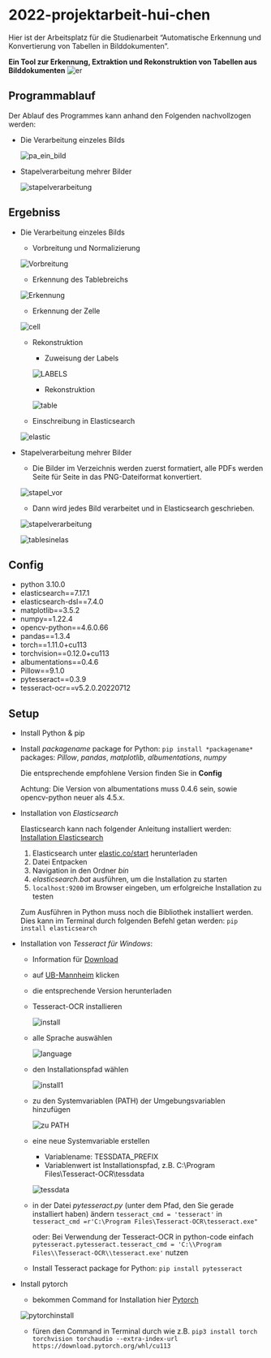 # 2022-projektarbeit-hui-chen

Hier ist der Arbeitsplatz für die Studienarbeit “Automatische Erkennung und Konvertierung von Tabellen in Bilddokumenten”.

**Ein Tool zur Erkennung, Extraktion und Rekonstruktion von Tabellen aus Bilddokumenten**
![er](./Abbildungen\/uebersehen.jpg)
## Programmablauf
Der Ablauf des Programmes kann anhand den Folgenden  nachvollzogen werden:
- Die Verarbeitung einzeles Bilds

  ![pa_ein_bild](./Abbildungen/programmablauf.svg)


- Stapelverarbeitung mehrer Bilder

  ![stapelverarbeitung](./Abbildungen/stapelverarbeitung.svg)


## Ergebniss
- Die Verarbeitung einzeles Bilds
   - Vorbreitung und Normalizierung

   ![Vorbreitung](./Abbildungen/vorverarbeitung.png)

   - Erkennung des Tablebreichs

   ![Erkennung](./Abbildungen/erkennung.png)

   - Erkennung der Zelle

   ![cell](./Abbildungen/cell.png)

   - Rekonstruktion

      - Zuweisung der Labels

      ![LABELS](./Abbildungen/labels.jpg)

      - Rekonstruktion

      ![table](./Abbildungen/table.jpg)

   - Einschreibung in Elasticsearch

   ![elastic](./Abbildungen/table2.png)

- Stapelverarbeitung mehrer Bilder

   - Die Bilder im Verzeichnis werden zuerst formatiert,  alle PDFs werden Seite für Seite in das PNG-Dateiformat konvertiert.

   ![stapel_vor](./Abbildungen/stapel_vor.jpg)

   - Dann wird jedes Bild verarbeitet und in Elasticsearch geschrieben.

   ![stapelverarbeitung](./Abbildungen/stapelverarbeitung.png)

   ![tablesinelas](./Abbildungen/kibana.jpg)


## Config
- python 3.10.0
- elasticsearch==7.17.1
- elasticsearch-dsl==7.4.0
- matplotlib==3.5.2
- numpy==1.22.4
- opencv-python==4.6.0.66
- pandas==1.3.4
- torch==1.11.0+cu113
- torchvision==0.12.0+cu113
- albumentations==0.4.6 
- Pillow==9.1.0
- pytesseract==0.3.9
- tesseract-ocr==v5.2.0.20220712

## Setup

- Install Python & pip
- Install *packagename* package for Python: `pip install *packagename*`
  packages: _Pillow_, _pandas_, _matplotlib_, _albumentations_, _numpy_
  
  Die entsprechende empfohlene Version finden Sie in **Config** 
  
  Achtung: Die Version von albumentations muss 0.4.6 sein, sowie opencv-python neuer als 4.5.x. 

- Installation von *Elasticsearch*

  Elasticsearch kann nach folgender Anleitung installiert werden: [Installation Elasticsearch](https://youtu.be/Tn6zkPz-qHc?t=553)

  1. Elasticsearch unter [elastic.co/start](https://www.elastic.co/de/start) herunterladen
  2. Datei Entpacken
  3. Navigation in den Ordner *bin*
  4. *elasticsearch.bat* ausführen, um die Installation zu starten
  5. `localhost:9200` im Browser eingeben, um erfolgreiche Installation zu testen

  Zum Ausführen in Python muss noch die Bibliothek installiert werden.
Dies kann im Terminal durch folgenden Befehl getan werden: `pip install elasticsearch`

- Installation von *Tesseract für Windows*:
  - Information für [Download](<https://medium.com/quantrium-tech/installing-and-using-tesseract-4-on-windows-10-4f7930313f82>)
  - auf [UB-Mannheim](https://github.com/UB-Mannheim/tesseract/wiki) klicken
  - die entsprechende Version herunterladen
  - Tesseract-OCR installieren

    ![install](./Abbildungen/install0.jpg)

  - alle Sprache auswählen

    ![language](./Abbildungen\installtesse.jpg)
  - den Installationspfad wählen
    
    ![install1](./Abbildungen/install1.jpg)

  - zu den Systemvariablen (PATH) der Umgebungsvariablen hinzufügen

    ![zu PATH](./Abbildungen/zupathadd.jpg)
    
  - eine neue Systemvariable erstellen
    - Variablename: TESSDATA_PREFIX 
    - Variablenwert ist Installationspfad, z.B. C:\Program Files\Tesseract-OCR\tessdata

    ![tessdata](./Abbildungen/tesserdata.jpg)

  - in der Datei _pytesseract.py_ (unter dem Pfad, den Sie gerade installiert haben) ändern `tesseract_cmd = 'tesseract'`  in `tesseract_cmd =r'C:\Program Files\Tesseract-OCR\tesseract.exe"`
    
    oder: Bei Verwendung der Tesseract-OCR in python-code einfach `pytesseract.pytesseract.tesseract_cmd = 'C:\\Program Files\\Tesseract-OCR\\tesseract.exe'` nutzen
  - Install Tesseract package for Python: `pip install pytesseract`

- Install pytorch
  - bekommen Command for Installation hier [Pytorch](https://pytorch.org/get-started/locally/)

  ![pytorchinstall](./Abbildungen/pytorch.jpg)
  
  - füren den Command in Terminal durch wie z.B. `pip3 install torch torchvision torchaudio --extra-index-url https://download.pytorch.org/whl/cu113`
